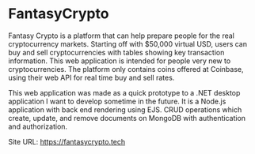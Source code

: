 # FantasyCrypto

Fantasy Crypto is a platform that can help prepare people for the real cryptocurrency markets. Starting off with $50,000 virtual USD, users can buy and sell cryptocurrencies with tables showing key transaction information. This web application is intended for people very new to cryptocurrencies. The platform only contains coins offered at Coinbase, using their web API for real time buy and sell rates.

This web application was made as a quick prototype to a .NET desktop application I want to develop sometime in the future. It is a Node.js application with back end rendering using EJS. CRUD operations which create, update, and remove documents on MongoDB with authentication and authorization. 

Site URL: https://fantasycrypto.tech
